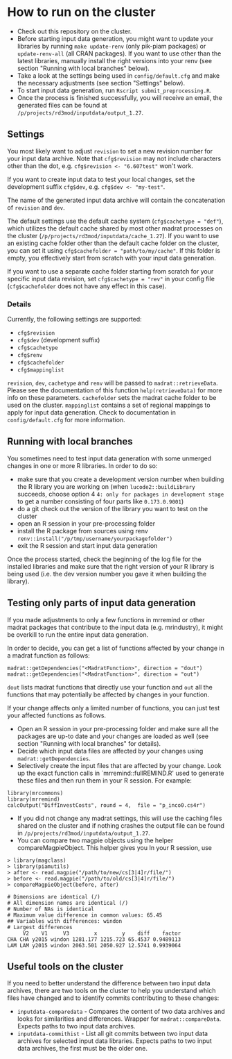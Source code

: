 # How to run on the cluster

- Check out this repository on the cluster.
- Before starting input data generation, you might want to update your libraries by running `make update-renv` (only pik-piam packages) or `update-renv-all` (all CRAN packages). If you want to use other than the latest libraries, manually install the right versions into your renv (see section "Running with local branches" below).
- Take a look at the settings being used in `config/default.cfg` and make the necessary adjustments (see section "Settings" below).
- To start input data generation, run `Rscript submit_preprocessing.R`.
- Once the process is finished successfully, you will receive an email, the generated files can be found at `/p/projects/rd3mod/inputdata/output_1.27`.

## Settings

You most likely want to adjust `revision` to set a new revision number for your input data archive.
Note that `cfg$revision` may not include characters other than the dot, e.g. `cfg$revision <- "6.607test"` won't work. 

If you want to create input data to test your local changes, set the development suffix `cfg$dev`, e.g. `cfg$dev <- "my-test"`.

The name of the generated input data archive will contain the concatenation of `revision` and `dev`. 

The default settings use the default cache system (`cfg$cachetype = "def"`), which utilizes the default cache shared by most other madrat processes on the cluster (`/p/projects/rd3mod/inputdata/cache_1.27`).
If you want to use an existing cache folder other than the default cache folder on the cluster, you can set it using `cfg$cachefolder = "path/to/my/cache"`. 
If this folder is empty, you effectively start from scratch with your input data generation.

If you want to use a separate cache folder starting from scratch for your specific input data revision, set `cfg$cachetype = "rev"` in your config file (`cfg$cachefolder` does not have any effect in this case).

### Details

Currently, the following settings are supported: 

- `cfg$revision`
- `cfg$dev` (development suffix)
- `cfg$cachetype`
- `cfg$renv`
- `cfg$cachefolder`
- `cfg$mappinglist`

`revision`, `dev`, `cachetype` and `renv` will be passed to `madrat::retrieveData`. Please see the documentation of this function `help(retrieveData)` for more info on these parameters.
`cachefolder` sets the madrat cache folder to be used on the cluster.
`mappinglist` contains a set of regional mappings to apply for input data generation. Check to documentation in `config/default.cfg` for more information.

## Running with local branches

You sometimes need to test input data generation with some unmerged changes in one or more R libraries. In order to do so:
- make sure that you create a development version number when building the R library you are working on (when `lucode2::buildLibrary` succeeds, choose option 4 `4: only for packages in development stage` to get a number consisting of four parts like `0.173.0.9001`)
- do a git check out the version of the library you want to test on the cluster
- open an R session in your pre-processing folder
- install the R package from sources using renv `renv::install("/p/tmp/username/yourpackagefolder")`
- exit the R session and start input data generation

Once the process started, check the beginning of the log file for the installed libraries and make sure that the right version of your R library is being used (i.e. the dev version number you gave it when building the library).

## Testing only parts of input data generation

If you made adjustments to only a few functions in mrremind or other madrat packages that contribute to the input data (e.g. mrindustry), it might be overkill to run the entire input data generation. 

In order to decide, you can get a list of functions affected by your change in a madrat function as follows:

```
madrat::getDependencies("<MadratFunction>", direction = "dout")
madrat::getDependencies("<MadratFunction>", direction = "out")
```

`dout` lists madrat functions that directly use your function and `out` all the functions that may potentially be affected by changes in your function.

If your change affects only a limited number of functions, you can just test your affected functions as follows.

- Open an R session in your pre-processing folder and make sure all the packages are up-to date and your changes are loaded as well (see section "Running with local branches" for details).
- Decide which input data files are affected by your changes using `madrat::getDependencies`. 
- Selectively create the input files that are affected by your change. Look up the exact function calls in `mrremind::fullREMIND.R' used to generate these files and then run them in your R session. For example:

```
library(mrcommons)
library(mrremind)
calcOutput("DiffInvestCosts", round = 4,  file = "p_inco0.cs4r")
```

- If you did not change any madrat settings, this will use the caching files shared on the cluster and if nothing crashes the output file can be found in `/p/projects/rd3mod/inputdata/output_1.27`.
- You can compare two magpie objects using the helper compareMagpieObject. This helper gives you In your R session, use

```
> library(magclass)
> library(piamutils)
> after <- read.magpie("/path/to/new/cs[3|4]r/file/")
> before <- read.magpie("/path/to/old/cs[3|4]r/file/")
> compareMagpieObject(before, after)

# Dimensions are identical (/)
# All dimension names are identical (/)
# Number of NAs is identical
# Maximum value difference in common values: 65.45
## Variables with differences: windon
# Largest differences
     V2    V1     V3        x        y    diff    factor
CHA CHA y2015 windon 1281.177 1215.723 65.4537 0.9489113
LAM LAM y2015 windon 2063.501 2050.927 12.5741 0.9939064

```


## Useful tools on the cluster

If you need to better understand the difference between two input data archives, there are two tools on the cluster to help you understand which files have changed and to identify commits contributing to these changes:

- `inputdata-comparedata` - Compares the content of two data archives and looks for similarities and differences. Wrapper for `madrat::compareData`. Expects paths to two input data archives.
- `inputdata-commithist` - List all git commits between two input data archives for selected input data libraries. Expects paths to two input data archives, the first must be the older one.

